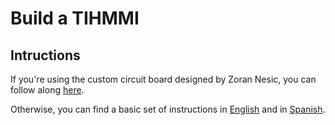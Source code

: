 # Build a TIHMMI

## Intructions

If you're using the custom circuit board designed by Zoran Nesic, you can follow along [here](##Steps). 

Otherwise, you can find a basic set of instructions in [English](BUILDINGSTEPS-EN.md) and in [Spanish](BUILDINGSTEPS-ES.md). 